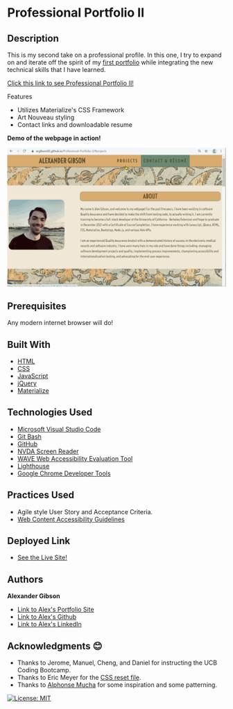# Professional Portfolio II
## Description

This is my second take on a professional profile. In this one, I try to expand on and iterate off the spirit of my [first portfolio](https://argibson02.github.io/Professional-Portfolio/) while integrating the new technical skills that I have learned. 

[Click this link to see Professional Portfolio II!](https://argibson02.github.io/Professional-Portfolio-2/)
 <br />

Features
* Utilizes Materialize's CSS Framework
* Art Nouveau styling
* Contact links and downloadable resume

**Demo of the webpage in action!**

![Demo of the webpage in action](./images/profile-demo.gif)



## Prerequisites
Any modern internet browser will do!

## Built With

* [HTML](https://developer.mozilla.org/en-US/docs/Web/HTML)
* [CSS](https://developer.mozilla.org/en-US/docs/Web/CSS)
* [JavaScript](https://developer.mozilla.org/en-US/docs/Web/JavaScript)
* [jQuery](https://api.jquery.com/)
* [Materialize](https://materializecss.com/)


## Technologies Used

* [Microsoft Visual Studio Code](https://code.visualstudio.com/)
* [Git Bash](https://git-scm.com/downloads)
* [GitHub](https://github.com/)
* [NVDA Screen Reader](https://www.nvaccess.org/)
* [WAVE Web Accessibility Evaluation Tool](https://wave.webaim.org/)
* [Lighthouse](https://developers.google.com/web/tools/lighthouse/)
* [Google Chrome Developer Tools](https://developer.chrome.com/docs/devtools/)

## Practices Used

* Agile style User Story and Acceptance Criteria.
* [Web Content Accessibility Guidelines](https://www.w3.org/WAI/standards-guidelines/wcag/)

## Deployed Link

* [See the Live Site!](https://argibson02.github.io/Professional-Portfolio-2/)

## Authors

**Alexander Gibson** 

- [Link to Alex's Portfolio Site](https://argibson02.github.io/Professional-Portfolio-2/)
- [Link to Alex's Github](https://github.com/argibson02)
- [Link to Alex's LinkedIn](www.linkedin.com/in/alexander-gibson-1b0bb6105)

## Acknowledgments 😊

- Thanks to Jerome, Manuel, Cheng, and Daniel for instructing the UCB Coding Bootcamp.
- Thanks to Eric Meyer for the [CSS reset file](https://meyerweb.com/eric/tools/css/reset/).
- Thanks to [Alphonse Mucha](https://en.wikipedia.org/wiki/Alphonse_Mucha) for some inspiration and some patterning.

[![License: MIT](https://img.shields.io/badge/License-MIT-yellow.svg)](https://opensource.org/licenses/MIT)